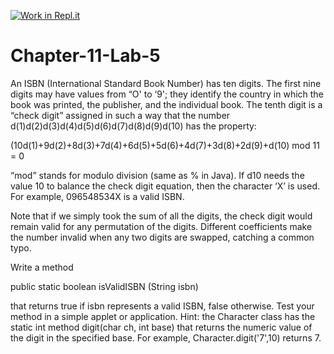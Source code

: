 [![Work in Repl.it](https://classroom.github.com/assets/work-in-replit-14baed9a392b3a25080506f3b7b6d57f295ec2978f6f33ec97e36a161684cbe9.svg)](https://classroom.github.com/online_ide?assignment_repo_id=4357337&assignment_repo_type=AssignmentRepo)
# Chapter-11-Lab-5


An ISBN (International Standard Book Number) has ten digits. The first
nine digits may have values from “O' to ‘9'; they identify the country in
which the book was printed, the publisher, and the individual book. The
tenth digit is a “check digit” assigned in such a way that the number
d(1)d(2)d(3)d(4)d(5)d(6)d(7)d(8)d(9)d(10) has the property:

(10d(1)+9d(2)+8d(3)+7d(4)+6d(5)+5d(6)+4d(7)+3d(8)+2d(9)+d(10) mod 11 = 0

“mod” stands for modulo division (same as % in Java). If d10 needs the value
10 to balance the check digit equation, then the character ‘X’ is used. For
example, 096548534X is a valid ISBN.

Note that if we simply took the sum of all the digits, the check digit would
remain valid for any permutation of the digits. Different coefficients make
the number invalid when any two digits are swapped, catching a common
typo.

Write a method

public static boolean isValidISBN (String isbn)

that returns true if isbn represents a valid ISBN, false otherwise. Test
your method in a simple applet or application. Hint: the Character class
has the static int method digit(char ch, int base) that returns the
numeric value of the digit in the specified base. For example,
Character.digit('7',10) returns 7. 

